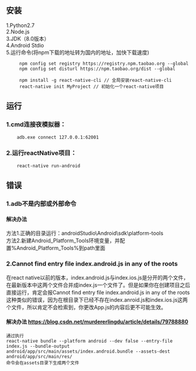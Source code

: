 ## 安装
1.Python2.7<br>
2.Node.js<br>
3.JDK（8.0版本）<br>
4.Android Stdio<br>
5.运行命令(将npm下载的地址转为国内的地址，加快下载速度)
```
     npm config set registry https://registry.npm.taobao.org --global 
     npm config set disturl https://npm.taobao.org/dist --global

     npm install -g react-native-cli // 全局安装react-native-cli
     react-native init MyProject // 初始化一个react-native项目
```



## 运行
### 1.cmd连接夜模拟器：
```
    adb.exe connect 127.0.0.1:62001
```

### 2.运行reactNative项目：
```
    react-native run-android
```

## 错误
### 1.adb不是内部或外部命令
#### 解决办法
方法1.正确的目录运行：androidStudio\Android\sdk\platform-tools<br>
方法2.新建Android_Platform_Tools环境变量，并配置%Android_Platform_Tools%到path里面<br>

### 2.Cannot find entry file index.android.js in any of the roots
在react native以前的版本，index.android.js与index.ios.js是分开的两个文件，在最新版本中这两个文件合并成index.js一个文件了。但是如果你在创建项目之后直接运行，肯定会报Cannot find entry file index.android.js in any of the roots这种类似的错误，因为在根目录下已经不存在index.anroid.js和index.ios.js这两个文件，所以肯定不会检索到，你更改App.js的内容后更不可能生效。
#### 解决办法 https://blog.csdn.net/murdererlingdu/article/details/79788880
```
通过执行
react-native bundle --platform android --dev false --entry-file index.js --bundle-output android/app/src/main/assets/index.android.bundle --assets-dest android/app/src/main/res/
命令会在assets目录下生成两个文件
```
